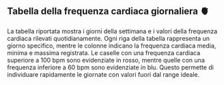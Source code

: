 ## Tabella della frequenza cardiaca giornaliera 🫀
La tabella riportata mostra i giorni della settimana e i valori della frequenza cardiaca rilevati quotidianamente. Ogni riga della tabella rappresenta un giorno specifico, mentre le colonne indicano la frequenza cardiaca media, minima e massima registrata. Le caselle con una frequenza cardiaca superiore a 100 bpm sono evidenziate in rosso, mentre quelle con una frequenza inferiore a 60 bpm sono evidenziate in blu. Questo permette di individuare rapidamente le giornate con valori fuori dal range ideale.